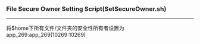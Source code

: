 ### File Secure Owner Setting Script(SetSecureOwner.sh)
***
将$home下所有文件/文件夹的安全性所有者设置为app_269:app_269(10269:10269)
